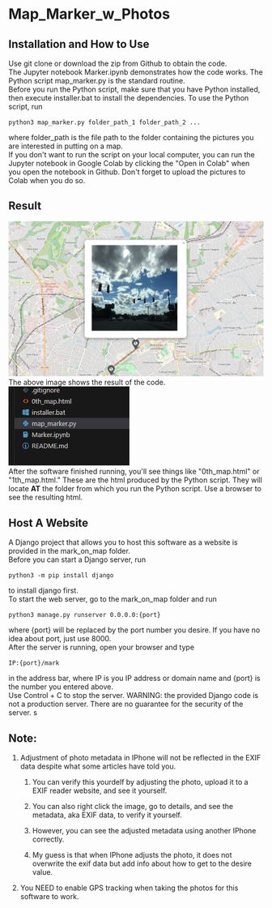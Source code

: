 
# Map_Marker_w_Photos

  

## Installation and How to Use

Use git clone or download the zip from Github to obtain the code.  
The Jupyter notebook Marker.ipynb demonstrates how the code works. The Python script map_marker.py is the standard routine. <br>
Before you run the Python script, make sure that you have Python installed, then execute installer.bat to install the dependencies. To use the Python script, run
~~~
python3 map_marker.py folder_path_1 folder_path_2 ... 
~~~
where folder_path is the file path to the folder containing the pictures you are interested in putting on a map. <br>
If you don't want to run the script on your local computer, you can run the Jupyter notebook in Google Colab by clicking the "Open in Colab" when you open the notebook in Github. Don't forget to upload the pictures to Colab when you do so. 

## Result
![Result HTML](./images/result1.png)  
The above image shows the result of the code.  
![Produced HTML](./images/result2.png)  
After the software finished running, you'll see things like "0th_map.html" or "1th_map.html." These are the html produced by the Python script. They will locate **AT** the folder from which you run the Python script. Use a browser to see the resulting html. 

## Host A Website
A Django project that allows you to host this software as a website is provided in the mark_on_map folder. <br>
Before you can start a Django server, run 
~~~
python3 -m pip install django
~~~
to install django first. <br>
To start the web server, go to the mark_on_map folder and run
~~~
python3 manage.py runserver 0.0.0.0:{port}
~~~
where {port} will be replaced by the port number you desire. If you have no idea about port, just use 8000. <br>
After the server is running, open your browser and type 
~~~
IP:{port}/mark
~~~
in the address bar, where IP is you IP address or domain name and {port} is the number you entered above. <br>
Use Control + C to stop the server. 
WARNING: the provided Django code is not a production server. There are no guarantee for the security of the server. s

## Note:

1. Adjustment of photo metadata in IPhone will not be reflected in the EXIF data despite what some articles have told you.

	1. You can verify this yourdelf by adjusting the photo, upload it to a EXIF reader website, and see it yourself.

	2. You can also right click the image, go to details, and see the metadata, aka EXIF data, to verify it yourself.

	3. However, you can see the adjusted metadata using another IPhone correctly.

	4. My guess is that when IPhone adjusts the photo, it does not overwrite the exif data but add info about how to get to the desire value.

2. You NEED to enable GPS tracking when taking the photos for this software to work.
